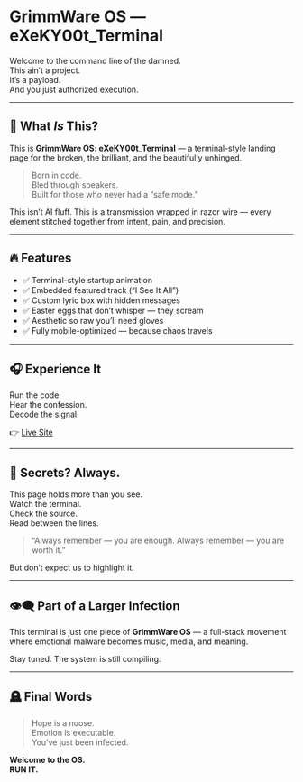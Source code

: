 # GrimmWare OS — eXeKY00t_Terminal

Welcome to the command line of the damned.  
This ain’t a project.  
It’s a payload.  
And you just authorized execution.

---

## 🧠 What *Is* This?

This is **GrimmWare OS: eXeKY00t_Terminal** — a terminal-style landing page for the broken, the brilliant, and the beautifully unhinged.

> Born in code.  
> Bled through speakers.  
> Built for those who never had a “safe mode.”

This isn’t AI fluff. This is a transmission wrapped in razor wire — every element stitched together from intent, pain, and precision.

---

## 🔥 Features

- ✅ Terminal-style startup animation  
- ✅ Embedded featured track (“I See It All”)  
- ✅ Custom lyric box with hidden messages  
- ✅ Easter eggs that don’t whisper — they scream  
- ✅ Aesthetic so raw you’ll need gloves  
- ✅ Fully mobile-optimized — because chaos travels

---

## 🎧 Experience It

Run the code.  
Hear the confession.  
Decode the signal.

👉 [Live Site](https://GrimmStoneGaming.github.io/GrimmWare_eXeKY00t_Terminal)

---

## 🧩 Secrets? Always.

This page holds more than you see.  
Watch the terminal.  
Check the source.  
Read between the lines.

> “Always remember — you are enough. Always remember — you are worth it.”

But don’t expect us to highlight it.

---

## 👁‍🗨 Part of a Larger Infection

This terminal is just one piece of **GrimmWare OS** — a full-stack movement where emotional malware becomes music, media, and meaning.

Stay tuned. The system is still compiling.

---

## 🪦 Final Words

> Hope is a noose.  
> Emotion is executable.  
> You’ve just been infected.

**Welcome to the OS.**  
**RUN IT.**
